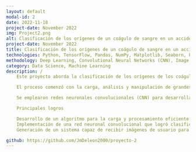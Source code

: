 ```yaml
---
layout: default
modal-id: 2
date: 2022-11-18
project-date: November 2022
img: Project2.png
alt: Clasificación de los orígenes de un coágulo de sangre en un accidente cerebrovascular
project-date: November 2022
title: Clasificación de los orígenes de un coágulo de sangre en un accidente cerebrovascular Visión Artificial
technologies: Python, TensorFlow, Pandas, NumPy, Matplotlib, Seaborn, Pillow, Sklearn
methodology: Deep Learning, Convolutional Neural Networks (CNN), Image Processing
category: Data Science, Machine Learning
description: /
    Este proyecto aborda la clasificación de los orígenes de los coágulos de sangre en accidentes cerebrovasculares isquémicos agudos mediante el uso de técnicas de Visión Artificial. El objetivo fue desarrollar un modelo de inteligencia artificial capaz de identificar los dos principales subtipos de etiología del ictus aterosclerosis cardíaca y aterosclerosis de arteria grande, a partir de imágenes de patologías digitales en formato .TIF.

    El proceso comenzó con la carga, análisis y manipulación de grandes volúmenes de imágenes médicas utilizando librerías de Python como Pandas, NumPy y Pillow. Posteriormente, se implementaron técnicas de optimización y compresión de archivos para facilitar el procesamiento masivo de las imágenes.

    Se emplearon redes neuronales convolucionales (CNN) para desarrollar el modelo de clasificación. Este enfoque permitió una extracción eficaz de características relevantes de las imágenes y su posterior clasificación con un alto nivel de precisión. Para ello, se utilizó TensorFlow como framework de machine learning y Scikit-learn (Sklearn) para la evaluación de métricas de rendimiento.

    Principales logros

    Desarrollo de un algoritmo para la carga y procesamiento eficiente de imágenes en formato .TIF.
    Implementación de una red neuronal convolucional que logró clasificar con éxito imágenes de coágulos en dos categorías de origen.
    Generación de un sistema capaz de recibir imágenes de usuario para su clasificación con un alto grado de confianza, aportando a la toma de decisiones médicas en el tratamiento de accidentes cerebrovasculares.

github: https://github.com/JmDeleon2000/proyecto-2
---
```

